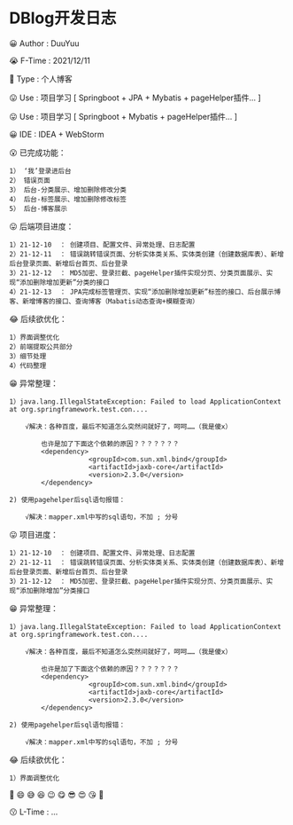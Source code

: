 # DBlog开发日志
😀 Author : DuuYuu

😭 F-Time : 2021/12/11

🥰 Type : 个人博客 

😛  Use  : 项目学习 [ Springboot + JPA  + Mybatis + pageHelper插件... ]

😛  Use  : 项目学习 [ Springboot + Mybatis + pageHelper插件... ]

😀  IDE : IDEA + WebStorm

😮 已完成功能：

    1） ‘我’登录进后台
    2） 错误页面
    3） 后台-分类展示、增加删除修改分类
    4） 后台-标签展示、增加删除修改标签
    5） 后台-博客展示


😛 后端项目进度：

    1）21-12-10  ： 创建项目、配置文件、异常处理、日志配置
    2）21-12-11  ： 错误跳转错误页面、分析实体类关系、实体类创建（创建数据库表）、新增后台登录页面、新增后台首页、后台登录
    3）21-12-12  ： MD5加密、登录拦截、pageHelper插件实现分页、分类页面展示、实现“添加删除增加更新”分类的接口
    4）21-12-13  ： JPA完成标签管理页、实现“添加删除增加更新”标签的接口、后台展示博客、新增博客的接口、查询博客（Mabatis动态查询+模糊查询）


😂 后续欲优化：

    1）界面调整优化
    2）前端提取公共部分
    3）细节处理
    4）代码整理



😁  异常整理：

    1）java.lang.IllegalStateException: Failed to load ApplicationContext  	at org.springframework.test.con....

        √解决：各种百度，最后不知道怎么突然间就好了，呵呵……（我是傻x）
        
            也许是加了下面这个依赖的原因？？？？？？？
            <dependency>
                        <groupId>com.sun.xml.bind</groupId>
                        <artifactId>jaxb-core</artifactId>
                        <version>2.3.0</version>
            </dependency>

    2) 使用pagehelper后sql语句报错：

        √解决：mapper.xml中写的sql语句，不加 ; 分号

    


😛 项目进度：

    1）21-12-10  ： 创建项目、配置文件、异常处理、日志配置
    2）21-12-11  ： 错误跳转错误页面、分析实体类关系、实体类创建（创建数据库表）、新增后台登录页面、新增后台首页、后台登录
    3）21-12-12  ： MD5加密、登录拦截、pageHelper插件实现分页、分类页面展示、实现“添加删除增加”分类接口
            



😁  异常整理：

    1）java.lang.IllegalStateException: Failed to load ApplicationContext  	at org.springframework.test.con....

        √解决：各种百度，最后不知道怎么突然间就好了，呵呵……（我是傻x）
        
            也许是加了下面这个依赖的原因？？？？？？？
            <dependency>
                        <groupId>com.sun.xml.bind</groupId>
                        <artifactId>jaxb-core</artifactId>
                        <version>2.3.0</version>
            </dependency>

    2) 使用pagehelper后sql语句报错：

        √解决：mapper.xml中写的sql语句，不加 ; 分号

😂 后续欲优化：

    1）界面调整优化
   
🤣 😄 😅 😆 😉 😋 😎 😍 😘 🥰

😗 L-Time : ...
